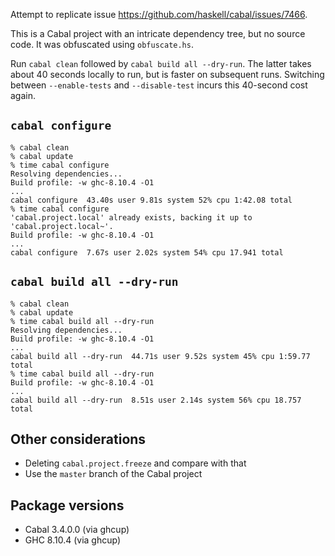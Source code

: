 Attempt to replicate issue https://github.com/haskell/cabal/issues/7466.

This is a Cabal project with an intricate dependency tree, but no source code. It was obfuscated using `obfuscate.hs`.

Run `cabal clean` followed by `cabal build all --dry-run`. The latter takes about 40 seconds locally to run, but is
faster on subsequent runs. Switching between `--enable-tests` and `--disable-test` incurs this 40-second cost again.

## `cabal configure`

```
% cabal clean
% cabal update
% time cabal configure
Resolving dependencies...
Build profile: -w ghc-8.10.4 -O1
...
cabal configure  43.40s user 9.81s system 52% cpu 1:42.08 total
% time cabal configure
'cabal.project.local' already exists, backing it up to 'cabal.project.local~'.
Build profile: -w ghc-8.10.4 -O1
...
cabal configure  7.67s user 2.02s system 54% cpu 17.941 total
```

## `cabal build all --dry-run`

```
% cabal clean
% cabal update
% time cabal build all --dry-run
Resolving dependencies...
Build profile: -w ghc-8.10.4 -O1
...
cabal build all --dry-run  44.71s user 9.52s system 45% cpu 1:59.77 total
% time cabal build all --dry-run
Build profile: -w ghc-8.10.4 -O1
...
cabal build all --dry-run  8.51s user 2.14s system 56% cpu 18.757 total
```

## Other considerations

- Deleting `cabal.project.freeze` and compare with that
- Use the `master` branch of the Cabal project

## Package versions

- Cabal 3.4.0.0 (via ghcup)
- GHC 8.10.4 (via ghcup)

